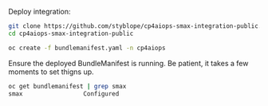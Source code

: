 Deploy integration:
```bash
git clone https://github.com/styblope/cp4aiops-smax-integration-public.git
cd cp4aiops-smax-integration-public

oc create -f bundlemanifest.yaml -n cp4aiops
```

Ensure the deployed BundleManifest is running. Be patient, it takes a few moments to set thigns up.
```bash
oc get bundlemanifest | grep smax
smax                 Configured
```

